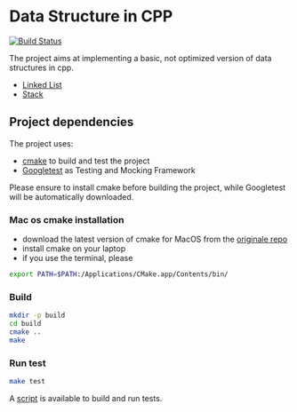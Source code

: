 # Data Structure in CPP
[![Build Status](https://travis-ci.com/kasper189/data-structure-cpp.svg?branch=master)](https://travis-ci.com/kasper189/data-structure-cpp)

The project aims at implementing a basic, not optimized version of data structures in cpp.
* [Linked List](https://en.wikipedia.org/wiki/Linked_list)
* [Stack](https://en.wikipedia.org/wiki/Stack_(abstract_data_type))

## Project dependencies
The project uses:
* [cmake](https://cmake.org) to build and test the project
* [Googletest](https://github.com/google/googletest) as Testing and Mocking Framework

Please ensure to install cmake before building the project, while Googletest will be automatically downloaded.

### Mac os cmake installation
* download the latest version of cmake for MacOS from the [originale repo](https://cmake.org/download/)
* install cmake on your laptop
* if you use the terminal, please

```bash
export PATH=$PATH:/Applications/CMake.app/Contents/bin/
```

### Build
```bash
mkdir -p build
cd build
cmake ..
make
```

### Run test
```bash
make test
```

A [script](scripts/run.sh) is available to build and run tests.
